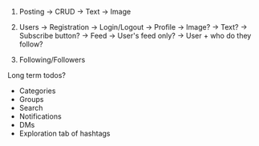 1. Posting
    -> CRUD
        -> Text
        -> Image

2. Users
    -> Registration
    -> Login/Logout
    -> Profile
        -> Image?
        -> Text?
        -> Subscribe button?
    -> Feed
        -> User's feed only?
        -> User + who do they follow?

3. Following/Followers

Long term todos?
- Categories
- Groups
- Search
- Notifications
- DMs
- Exploration tab of hashtags